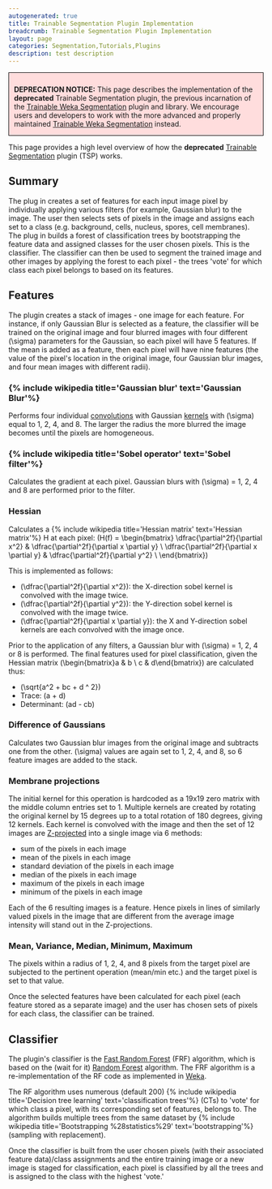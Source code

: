 ```yaml
---
autogenerated: true
title: Trainable Segmentation Plugin Implementation
breadcrumb: Trainable Segmentation Plugin Implementation
layout: page
categories: Segmentation,Tutorials,Plugins
description: test description
---
```


<div style="background:#fdd; padding: 10px 10px 0 10px; border: 1px solid black;">

**DEPRECATION NOTICE:** This page describes the implementation of the **deprecated** Trainable Segmentation plugin, the previous incarnation of the [Trainable Weka Segmentation](Trainable_Weka_Segmentation ) plugin and library. We encourage users and developers to work with the more advanced and properly maintained [Trainable Weka Segmentation](Trainable_Weka_Segmentation ) instead.

</div>

This page provides a high level overview of how the **deprecated** [Trainable Segmentation](Trainable_Segmentation ) plugin (TSP) works.

## Summary

The plug in creates a set of features for each input image pixel by individually applying various filters (for example, Gaussian blur) to the image. The user then selects sets of pixels in the image and assigns each set to a class (e.g. background, cells, nucleus, spores, cell membranes). The plug in builds a forest of classification trees by bootstrapping the feature data and assigned classes for the user chosen pixels. This is the classifier. The classifier can then be used to segment the trained image and other images by applying the forest to each pixel - the trees 'vote' for which class each pixel belongs to based on its features.

## Features

The plugin creates a stack of images - one image for each feature. For instance, if only Gaussian Blur is selected as a feature, the classifier will be trained on the original image and four blurred images with four different \(\sigma\) parameters for the Gaussian, so each pixel will have 5 features. If the mean is added as a feature, then each pixel will have nine features (the value of the pixel's location in the original image, four Gaussian blur images, and four mean images with different radii).

### {% include wikipedia title='Gaussian blur' text='Gaussian Blur'%}

Performs four individual [convolutions](http://homepages.inf.ed.ac.uk/rbf/HIPR2/convolve.htm) with Gaussian [kernels](http://homepages.inf.ed.ac.uk/rbf/HIPR2/convolve.htm) with \(\sigma\) equal to 1, 2, 4, and 8. The larger the radius the more blurred the image becomes until the pixels are homogeneous.

### {% include wikipedia title='Sobel operator' text='Sobel filter'%}

Calculates the gradient at each pixel. Gaussian blurs with \(\sigma\) = 1, 2, 4 and 8 are performed prior to the filter.

### Hessian

Calculates a {% include wikipedia title='Hessian matrix' text='Hessian matrix'%} H at each pixel: \(H(f) = \begin{bmatrix}
\dfrac{\partial^2f}{\partial x^2} & \dfrac{\partial^2f}{\partial x \partial y} \\
\dfrac{\partial^2f}{\partial x \partial y}  & \dfrac{\partial^2f}{\partial y^2} \\
\end{bmatrix}\)

This is implemented as follows:

  - \(\dfrac{\partial^2f}{\partial x^2}\): the X-direction sobel kernel is convolved with the image twice.
  - \(\dfrac{\partial^2f}{\partial y^2}\): the Y-direction sobel kernel is convolved with the image twice.
  - \(\dfrac{\partial^2f}{\partial x \partial y}\): the X and Y-direction sobel kernels are each convolved with the image once.

Prior to the application of any filters, a Gaussian blur with \(\sigma\) = 1, 2, 4 or 8 is performed. The final features used for pixel classification, given the Hessian matrix \(\begin{bmatrix}a &  b \\ c & d\end{bmatrix}\) are calculated thus:

  - \(\sqrt{a^2 + bc + d ^ 2}\)
  - Trace: \(a + d\)
  - Determinant: \(ad - cb\)

### Difference of Gaussians

Calculates two Gaussian blur images from the original image and subtracts one from the other. \(\sigma\) values are again set to 1, 2, 4, and 8, so 6 feature images are added to the stack.

### Membrane projections

The initial kernel for this operation is hardcoded as a 19x19 zero matrix with the middle column entries set to 1. Multiple kernels are created by rotating the original kernel by 15 degrees up to a total rotation of 180 degrees, giving 12 kernels. Each kernel is convolved with the image and then the set of 12 images are [Z-projected](https://imagej.net/docs/menus/image.html#stacks) into a single image via 6 methods:

  - sum of the pixels in each image
  - mean of the pixels in each image
  - standard deviation of the pixels in each image
  - median of the pixels in each image
  - maximum of the pixels in each image
  - minimum of the pixels in each image

Each of the 6 resulting images is a feature. Hence pixels in lines of similarly valued pixels in the image that are different from the average image intensity will stand out in the Z-projections.

### Mean, Variance, Median, Minimum, Maximum

The pixels within a radius of 1, 2, 4, and 8 pixels from the target pixel are subjected to the pertinent operation (mean/min etc.) and the target pixel is set to that value.

Once the selected features have been calculated for each pixel (each feature stored as a separate image) and the user has chosen sets of pixels for each class, the classifier can be trained.

## Classifier

The plugin's classifier is the [Fast Random Forest](http://code.google.com/p/fast-random-forest/) (FRF) algorithm, which is based on the (wait for it) [Random Forest](http://www.springerlink.com/content/u0p06167n6173512/) algorithm. The FRF algorithm is a re-implementation of the RF code as implemented in [Weka](http://www.cs.waikato.ac.nz/ml/weka/).

The RF algorithm uses numerous (default 200) {% include wikipedia title='Decision tree learning' text='classification trees'%} (CTs) to 'vote' for which class a pixel, with its corresponding set of features, belongs to. The algorithm builds multiple trees from the same dataset by {% include wikipedia title='Bootstrapping %28statistics%29' text='bootstrapping'%} (sampling with replacement).

Once the classifier is built from the user chosen pixels (with their associated feature data)/class assignments and the entire training image or a new image is staged for classification, each pixel is classified by all the trees and is assigned to the class with the highest 'vote.'

  
